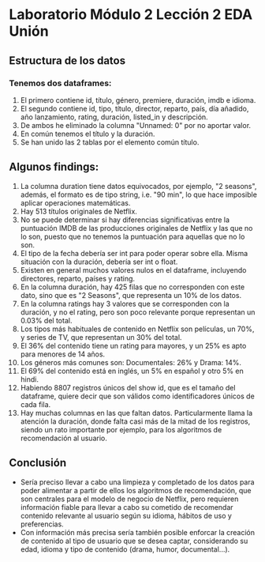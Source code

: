 # Laboratorio Módulo 2 Lección 2 EDA Unión

## Estructura de los datos
### Tenemos dos dataframes:
1. El primero contiene id, título, género, premiere, duración, imdb e idioma.
2. El segundo contiene id, tipo, título, director, reparto, país, día añadido, año lanzamiento, rating, duración, listed_in y descripción.
3. De ambos he eliminado la columna "Unnamed: 0" por no aportar valor.
4. En común tenemos el título y la duración.
5. Se han unido las 2 tablas por el elemento común título.

## Algunos findings:
1. La columna duration tiene datos equivocados, por ejemplo, "2 seasons", además, el formato es de tipo string, i.e. "90 min", lo que hace imposible aplicar operaciones matemáticas.
2. Hay 513 títulos originales de Netflix.
3. No se puede determinar si hay diferencias significativas entre la puntuación IMDB de las producciones originales de Netflix y las que no lo son, puesto que no tenemos la puntuación para aquellas que no lo son.
5. El tipo de la fecha debería ser int para poder operar sobre ella. Misma situación con la duración, debería ser int o float.
7. Existen en general muchos valores nulos en el dataframe, incluyendo directores, reparto, países y rating.
8. En la columna duración, hay 425 filas que no corresponden con este dato, sino que es "2 Seasons", que representa un 10% de los datos.
9. En la columna ratings hay 3 valores que se corresponden con la duración, y no el rating, pero son poco relevante porque representan un 0.03% del total.
10. Los tipos más habituales de contenido en Netflix son películas, un 70%, y series de TV, que representan un 30% del total.
11. El 36% del contenido tiene un rating para mayores, y un 25% es apto para menores de 14 años.
12. Los géneros más comunes son: Documentales: 26% y Drama: 14%.
13. El 69% del contenido está en inglés, un 5% en español y otro 5% en hindi.
14. Habiendo 8807 registros únicos del show id, que es el tamaño del dataframe, quiere decir que son válidos como identificadores únicos de cada fila.
15. Hay muchas columnas en las que faltan datos. Particularmente llama la atención la duración, donde falta casi más de la mitad de los registros, siendo un rato importante por ejemplo, para los algoritmos de recomendación al usuario.

## Conclusión
- Sería preciso llevar a cabo una limpieza y completado de los datos para poder alimentar a partir de ellos los algoritmos de recomendación, que son centrales para el modelo de negocio de Netflix, pero requieren información fiable para llevar a cabo su cometido de recomendar contenido relevante al usuario según su idioma, hábitos de uso y preferencias.
- Con información más precisa sería también posible enforcar la creación de contenido al tipo de usuario que se desea captar, considerando su edad, idioma y tipo de contenido (drama, humor, documental...).


